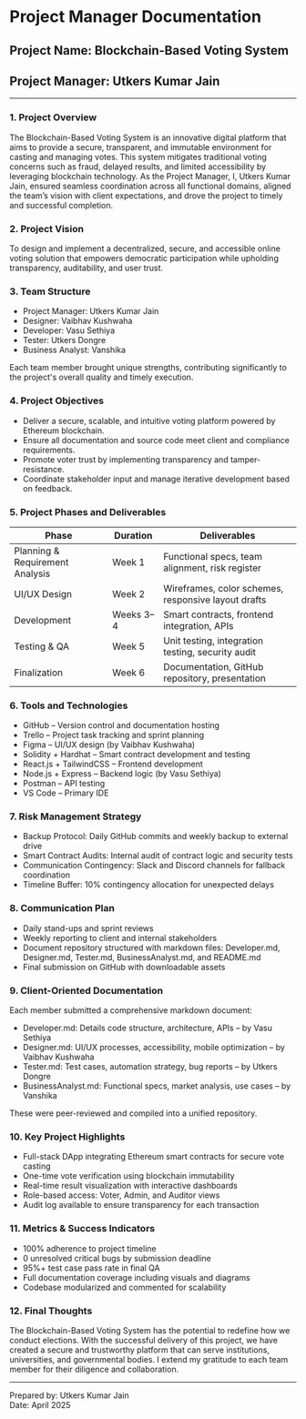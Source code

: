 
# Project Manager Documentation

## Project Name: Blockchain-Based Voting System

## Project Manager: Utkers Kumar Jain

---

### 1. Project Overview
The Blockchain-Based Voting System is an innovative digital platform that aims to provide a secure, transparent, and immutable environment for casting and managing votes. This system mitigates traditional voting concerns such as fraud, delayed results, and limited accessibility by leveraging blockchain technology. As the Project Manager, I, Utkers Kumar Jain, ensured seamless coordination across all functional domains, aligned the team’s vision with client expectations, and drove the project to timely and successful completion.

### 2. Project Vision
To design and implement a decentralized, secure, and accessible online voting solution that empowers democratic participation while upholding transparency, auditability, and user trust.

### 3. Team Structure
- Project Manager: Utkers Kumar Jain
- Designer: Vaibhav Kushwaha
- Developer: Vasu Sethiya
- Tester: Utkers Dongre
- Business Analyst: Vanshika

Each team member brought unique strengths, contributing significantly to the project's overall quality and timely execution.

### 4. Project Objectives
- Deliver a secure, scalable, and intuitive voting platform powered by Ethereum blockchain.
- Ensure all documentation and source code meet client and compliance requirements.
- Promote voter trust by implementing transparency and tamper-resistance.
- Coordinate stakeholder input and manage iterative development based on feedback.

### 5. Project Phases and Deliverables

| Phase | Duration | Deliverables |
|-------|----------|--------------|
| Planning & Requirement Analysis | Week 1 | Functional specs, team alignment, risk register |
| UI/UX Design | Week 2 | Wireframes, color schemes, responsive layout drafts |
| Development | Weeks 3–4 | Smart contracts, frontend integration, APIs |
| Testing & QA | Week 5 | Unit testing, integration testing, security audit |
| Finalization | Week 6 | Documentation, GitHub repository, presentation |

### 6. Tools and Technologies
- GitHub – Version control and documentation hosting
- Trello – Project task tracking and sprint planning
- Figma – UI/UX design (by Vaibhav Kushwaha)
- Solidity + Hardhat – Smart contract development and testing
- React.js + TailwindCSS – Frontend development
- Node.js + Express – Backend logic (by Vasu Sethiya)
- Postman – API testing
- VS Code – Primary IDE

### 7. Risk Management Strategy
- Backup Protocol: Daily GitHub commits and weekly backup to external drive
- Smart Contract Audits: Internal audit of contract logic and security tests
- Communication Contingency: Slack and Discord channels for fallback coordination
- Timeline Buffer: 10% contingency allocation for unexpected delays

### 8. Communication Plan
- Daily stand-ups and sprint reviews
- Weekly reporting to client and internal stakeholders
- Document repository structured with markdown files: Developer.md, Designer.md, Tester.md, BusinessAnalyst.md, and README.md
- Final submission on GitHub with downloadable assets

### 9. Client-Oriented Documentation
Each member submitted a comprehensive markdown document:
- Developer.md: Details code structure, architecture, APIs – by Vasu Sethiya
- Designer.md: UI/UX processes, accessibility, mobile optimization – by Vaibhav Kushwaha
- Tester.md: Test cases, automation strategy, bug reports – by Utkers Dongre
- BusinessAnalyst.md: Functional specs, market analysis, use cases – by Vanshika

These were peer-reviewed and compiled into a unified repository.

### 10. Key Project Highlights
- Full-stack DApp integrating Ethereum smart contracts for secure vote casting
- One-time vote verification using blockchain immutability
- Real-time result visualization with interactive dashboards
- Role-based access: Voter, Admin, and Auditor views
- Audit log available to ensure transparency for each transaction

### 11. Metrics & Success Indicators
- 100% adherence to project timeline
- 0 unresolved critical bugs by submission deadline
- 95%+ test case pass rate in final QA
- Full documentation coverage including visuals and diagrams
- Codebase modularized and commented for scalability

### 12. Final Thoughts
The Blockchain-Based Voting System has the potential to redefine how we conduct elections. With the successful delivery of this project, we have created a secure and trustworthy platform that can serve institutions, universities, and governmental bodies. I extend my gratitude to each team member for their diligence and collaboration.

---

Prepared by: Utkers Kumar Jain  
Date: April 2025
